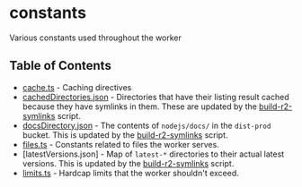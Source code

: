 # constants

Various constants used throughout the worker

## Table of Contents

- [cache.ts](./cache.ts) - Caching directives
- [cachedDirectories.json](./cachedDirectories.json) - Directories that have their listing result cached because they have symlinks in them. These are updated by the [build-r2-symlinks](../scripts/build-r2-symlinks.mjs) script.
- [docsDirectory.json](./docsDirectory.json) - The contents of `nodejs/docs/` in the `dist-prod` bucket. This is updated by the [build-r2-symlinks](../scripts/build-r2-symlinks.mjs) script.
- [files.ts](./files.ts) - Constants related to files the worker serves.
- [latestVersions.json] - Map of `latest-*` directories to their actual latest versions. This is updated by the [build-r2-symlinks](../scripts/build-r2-symlinks.mjs) script.
- [limits.ts](./limits.ts) - Hardcap limits that the worker shouldn't exceed.
